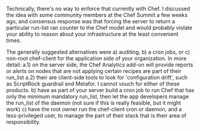 Technically, there's no way to enforce that currently with Chef. I discussed the idea with some community members at the Chef Summit a few weeks ago, and consensus response was that forcing the server to return a particular run-list ran counter to the Chef model and would probably violate your ability to reason about your infrastructure at the least convenient times.

The generally suggested alternatives were a) auditing, b) a cron jobs, or c) non-root chef-client for the application side of your organization. In more detail:
a.1) on the server side, the Chef Analytics add-on will provide reports or alerts on nodes that are not applying certain recipes are part of their run_list
a.2) their are client-side tools to look for 'configuration drift', such as ScriptRock guardrail and Metafor. I cannot vouch for either of these products.
b) have as part of your server build a cron job to run Chef that has only the minimum mandatory run_list, then let the app developers manage the run_list of the daemon (not sure if this is really feasible, but it might work)
c) have the root owner run the chef-client cron or daemon, and a less-privileged user, to manage the part of their stack that is their area of responsibility.
